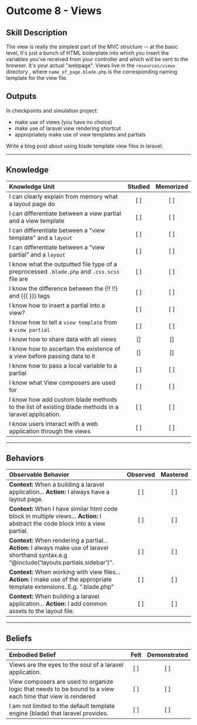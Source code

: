 # Outcome 8 - Views

Skill Description
----------
The view is really the simplest part of the MVC structure -- at the basic level, it's just a bunch of HTML boilerplate into which you insert the variables you've received from your controller and which will be sent to the browser. It's your actual "webpage". Views live in the `resources/views` directory , where `name_of_page.blade.php` is the corresponding naming template for the view file.

Outputs
----------
In checkpoints and simulation project:
- make use of views (you have no choice)
- make use of laravel view rendering shortcut
- appropriately make use of view templates and partials

Write a blog post about using blade template view files in laravel.



----------

## **Knowledge**


| Knowledge Unit   |      Studied      | Memorized |
|:-------------|:------------------:|:--------:|
| I can clearly explain from memory what a layout page do | [ ] | [ ]  |
| I can differentiate between a view partial and a view template | [ ] | [ ]  |
| I can differentiate between a "view template" and a `layout` | [ ] | [ ]  |
| I can differentiate between a “view partial” and  a `layout` | [ ] | [ ]  |
| I know what the outputted file type of a preprocessed `.blade.php` and  `.css.scss` file are | [ ] | [ ]  |
| I know the difference between the {!! !!} and {{{ }}} tags | [ ] | [ ]  |
| I know how to insert a partial into a view?| [ ] | [ ]  |
| I know how to tell a `view template` from a `view partial` | [ ] | [ ]  |
| I know how to share data with all views | [] | [] |
| I know how to ascertain the existence of a view before passing data to it | [] | [] |
| I know how to pass a local variable to a partial | [ ] | [ ]  |
| I know what View composers are used for | [ ] | [ ]  |
| I know how add custom blade methods to the list of existing blade methods in a laravel application. | [ ] | [ ]  |
| I know users interact with a web application through the views | [ ] | [ ]  |

----------

## **Behaviors**


| Observable Behavior   |      Observed      | Mastered |
|:-------------|:------------------:|:--------:|
| **Context:** When a building a laravel application... **Action:** I always have a layout page. | [ ] | [ ]  |
| **Context:** When I have similar html code block in multiple views... **Action:** I abstract the code block into a view partial. | [ ] | [ ]  |
| **Context:** When rendering a partial... **Action:** I always make use of laravel shorthand syntax.e.g “@include('layouts.partials.sidebar')”. | [ ] | [ ]  |
| **Context:** When working with view files... **Action:** I make use of the appropriate template extensions. E.g. “.blade.php” | [ ] | [ ]  |
| **Context:** When building a laravel application... **Action:** I add common assets to the layout file. | [ ] | [ ]  |


----------


## **Beliefs**


| Embodied Belief   |      Felt      | Demonstrated |
|:-------------|:------------------:|:--------:|
| Views are the eyes to the soul of a laravel application. | [ ] | [ ]  |
| View composers are used to organize logic that needs to be bound to a view each time that view is rendered | [ ] | [ ]  |
| I am not limited to the default template engine (blade) that laravel provides. | [ ] | [ ]  |
